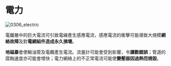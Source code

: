 # 電力

![0306_electric](./static/0306_electric.png)

電離層中的巨大電流可引致電線產生感應電流，感應電流的衝擊可能導致大規模**網絡故障**及對**電網組件造成永久損壞**。

**地磁暴**會使輸油管及電纜產生電流。流量計可能會受到影響，令**讀數錯誤**；管道的腐蝕速度亦可能會增快；電力網絡上的不正常電流可能使**變壓器因過熱而燒毀**。